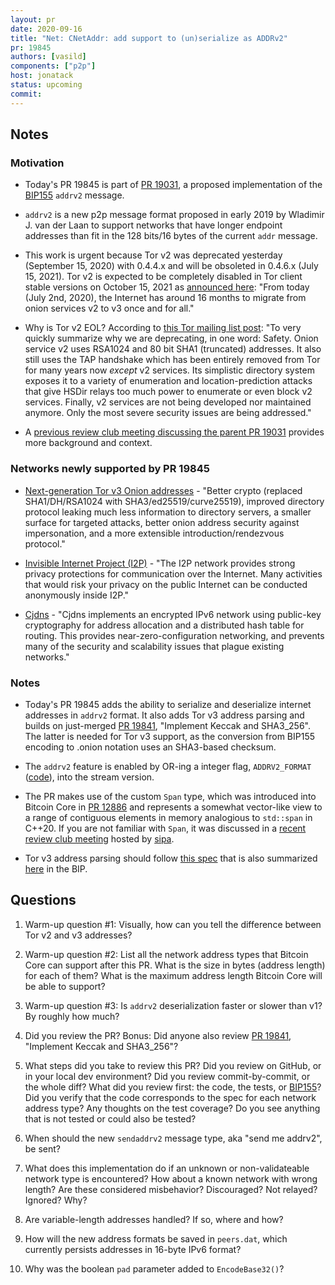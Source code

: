 ```yaml
---
layout: pr
date: 2020-09-16
title: "Net: CNetAddr: add support to (un)serialize as ADDRv2"
pr: 19845
authors: [vasild]
components: ["p2p"]
host: jonatack
status: upcoming
commit:
---
```


## Notes

### Motivation

- Today's PR 19845 is part of [PR
  19031](https://github.com/bitcoin/bitcoin/pull/19031), a proposed
  implementation of the
  [BIP155](https://github.com/bitcoin/bips/blob/9286b5254317d9e73fb25c5f0acd2b2d9937843e/bip-0155.mediawiki)
  `addrv2` message.

- `addrv2` is a new p2p message format proposed in early 2019 by Wladimir J. van
  der Laan to support networks that have longer endpoint addresses than fit in
  the 128 bits/16 bytes of the current `addr` message.

- This work is urgent because Tor v2 was deprecated yesterday (September 15,
  2020) with 0.4.4.x and will be obsoleted in 0.4.6.x (July 15, 2021). Tor v2 is
  expected to be completely disabled in Tor client stable versions on October
  15, 2021 as [announced
  here](https://blog.torproject.org/v2-deprecation-timeline): "From today (July
  2nd, 2020), the Internet has around 16 months to migrate from onion services
  v2 to v3 once and for all."

- Why is Tor v2 EOL? According to [this Tor mailing list
  post](https://lists.torproject.org/pipermail/tor-dev/2020-June/014365.html):
  "To very quickly summarize why we are deprecating, in one word: Safety. Onion
  service v2 uses RSA1024 and 80 bit SHA1 (truncated) addresses. It also still
  uses the TAP handshake which has been entirely removed from Tor for many years
  now _except_ v2 services. Its simplistic directory system exposes it to a
  variety of enumeration and location-prediction attacks that give HSDir relays
  too much power to enumerate or even block v2 services. Finally, v2 services
  are not being developed nor maintained anymore. Only the most severe security
  issues are being addressed."

- A [previous review club meeting discussing the parent PR 19031](/19031)
  provides more background and context.

### Networks newly supported by PR 19845

  - [Next-generation Tor v3 Onion
  addresses](https://trac.torproject.org/projects/tor/wiki/doc/NextGenOnions) -
    "Better crypto (replaced SHA1/DH/RSA1024 with SHA3/ed25519/curve25519),
    improved directory protocol leaking much less information to directory
    servers, a smaller surface for targeted attacks, better onion address
    security against impersonation, and a more extensible introduction/rendezvous
    protocol."

  - [Invisible Internet Project (I2P)](https://geti2p.net) - "The I2P network
    provides strong privacy protections for communication over the
    Internet. Many activities that would risk your privacy on the public
    Internet can be conducted anonymously inside I2P."

  - [Cjdns](https://github.com/cjdelisle/cjdns) - "Cjdns implements an encrypted
    IPv6 network using public-key cryptography for address allocation and a
    distributed hash table for routing. This provides near-zero-configuration
    networking, and prevents many of the security and scalability issues that
    plague existing networks."

### Notes

- Today's PR 19845 adds the ability to serialize and deserialize internet
  addresses in `addrv2` format. It also adds Tor v3 address parsing and builds
  on just-merged [PR 19841](https://github.com/bitcoin/bitcoin/pull/19841),
  "Implement Keccak and SHA3_256". The latter is needed for Tor v3 support, as
  the conversion from BIP155 encoding to .onion notation uses an SHA3-based
  checksum.

- The `addrv2` feature is enabled by OR-ing a integer flag, `ADDRV2_FORMAT`
  ([code](https://github.com/bitcoin/bitcoin/pull/19845/files#diff-76d15e11a95be7a4aee1eb89de6098caR32)),
  into the stream version.

- The PR makes use of the custom `Span` type, which was introduced into Bitcoin
  Core in [PR 12886](https://github.com/bitcoin/bitcoin/pull/12886) and
  represents a somewhat vector-like view to a range of contiguous elements in
  memory analogious to `std::span` in C++20. If you are not familiar with
  `Span`, it was discussed in a [recent review club meeting](/18468) hosted by
  [sipa](https://github.com/sipa).

- Tor v3 address parsing should follow [this
  spec](https://gitweb.torproject.org/torspec.git/tree/rend-spec-v3.txt#n2135)
  that is also summarized
  [here](https://github.com/bitcoin/bips/blob/9286b5254317d9e73fb25c5f0acd2b2d9937843e/bip-0155.mediawiki#appendix-b-tor-v3-address-encoding)
  in the BIP.

## Questions

1. Warm-up question #1: Visually, how can you tell the difference between Tor
   v2 and v3 addresses?

2. Warm-up question #2: List all the network address types that Bitcoin Core
   can support after this PR. What is the size in bytes (address length) for
   each of them? What is the maximum address length Bitcoin Core will be able to
   support?

3. Warm-up question #3: Is `addrv2` deserialization faster or slower than v1? By
   roughly how much?

4. Did you review the PR? Bonus: Did anyone also review [PR
   19841](https://github.com/bitcoin/bitcoin/pull/19841), "Implement Keccak and
   SHA3_256"?

5. What steps did you take to review this PR? Did you review on GitHub, or in
   your local dev environment? Did you review commit-by-commit, or the whole
   diff? What did you review first: the code, the tests, or
   [BIP155](https://github.com/bitcoin/bips/blob/9286b5254317d9e73fb25c5f0acd2b2d9937843e/bip-0155.mediawiki)?
   Did you verify that the code corresponds to the spec for each network address
   type? Any thoughts on the test coverage?  Do you see anything that is not tested or
   could also be tested?

6. When should the new `sendaddrv2` message type, aka "send me addrv2", be sent?

7. What does this implementation do if an unknown or non-validateable network
   type is encountered? How about a known network with wrong length? Are these
   considered misbehavior? Discouraged? Not relayed? Ignored? Why?

8. Are variable-length addresses handled? If so, where and how?

9. How will the new address formats be saved in `peers.dat`, which currently
   persists addresses in 16-byte IPv6 format?

10. Why was the boolean `pad` parameter added to `EncodeBase32()`?

<!-- TODO: After meeting, uncomment and add meeting log between the irc tags
## Meeting Log

{% irc %}
{% endirc %}
-->

